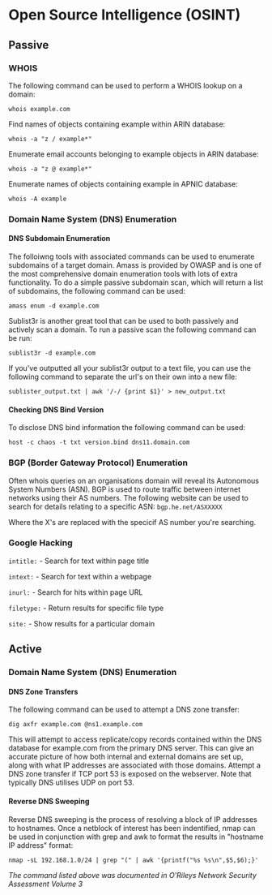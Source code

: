 # Open Source Intelligence (OSINT)

## Passive

### WHOIS

The following command can be used to perform a WHOIS lookup on a domain:

`whois example.com`

Find names of objects containing example within ARIN database:

`whois -a "z / example*"`

Enumerate email accounts belonging to example objects in ARIN database:

`whois -a "z @ example*"`

Enumerate names of objects containing example in APNIC database:

`whois -A example`

### Domain Name System (DNS) Enumeration


#### DNS Subdomain Enumeration

The folloiwng tools with associated commands can be used to enumerate subdomains of a target domain.  Amass is provided by OWASP and is one of the most comprehensive domain enumeration tools with lots of extra functionality. To do a simple passive subdomain scan, which will return a list of subdomains, the following command can be used:

`amass enum -d example.com`

Sublist3r is another great tool that can be used to both passively and actively scan a domain.  To run a passive scan the following command can be run:

`sublist3r -d example.com`

If you've outputted all your sublist3r output to a text file, you can use the following command to separate the url's on their own into a new file:

`sublister_output.txt | awk '/-/ {print $1}' > new_output.txt`

#### Checking DNS Bind Version

To disclose DNS bind information the following command can be used:

`host -c chaos -t txt version.bind dns11.domain.com`

### BGP (Border Gateway Protocol) Enumeration

Often whois queries on an organisations domain will reveal its Autonomous System Numbers (ASN).  BGP is used to route traffic between internet networks using their AS numbers.  The following website can be used to search for details relating to a specific ASN:
`bgp.he.net/ASXXXXX`

Where the X's are replaced with the specicif AS number you're searching.

### Google Hacking

`intitle:`  - Search for text within page title

`intext:`   - Search for text within a webpage

`inurl:`    - Search for hits within page URL

`filetype:` - Return results for specific file type

`site:`     - Show results for a particular domain


## Active

### Domain Name System (DNS) Enumeration

#### DNS Zone Transfers

The following command can be used to attempt a DNS zone transfer:

`dig axfr example.com @ns1.example.com`

This will attempt to access replicate/copy records contained within the DNS database for example.com from the primary DNS server.  This can give an accurate picture of how both internal and external domains are set up, along with what IP addresses are associated with those domains.  Attempt a DNS zone transfer if TCP port 53 is exposed on the webserver.  Note that typically DNS utilises UDP on port 53.

#### Reverse DNS Sweeping

Reverse DNS sweeping is the process of resolving a block of IP addresses to hostnames.  Once a netblock of interest has been indentified, nmap can be used in conjunction with grep and awk to format the results in "hostname  IP address" format:

`nmap -sL 192.168.1.0/24 | grep "(" | awk '{printf("%s %s\n",$5,$6);}'`

*The command listed above was documented in O'Rileys Network Security Assessment Volume 3*

